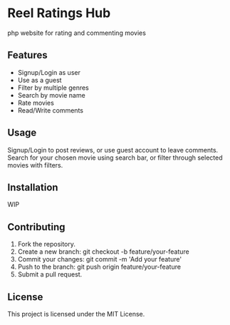# Reel Ratings Hub
php website for rating and commenting movies

## Features

- Signup/Login as user
- Use as a guest
- Filter by multiple genres
- Search by movie name
- Rate movies
- Read/Write comments

## Usage

Signup/Login to post reviews, or use guest account to leave comments. Search for your chosen movie using search bar, or filter through selected movies with filters.

## Installation

WIP

## Contributing

1. Fork the repository.
2. Create a new branch: git checkout -b feature/your-feature
3. Commit your changes: git commit -m 'Add your feature'
4. Push to the branch: git push origin feature/your-feature
5. Submit a pull request.

## License

This project is licensed under the MIT License.
